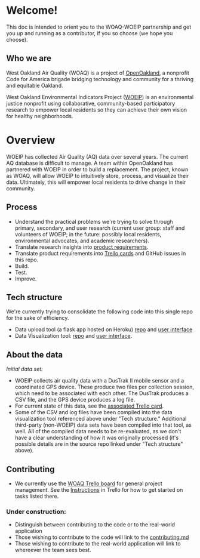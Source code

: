 # Welcome! 
This doc is intended to orient you to the WOAQ-WOEIP partnership and get you up and running as a contributor, if you so choose (we hope you choose).

## Who we are
West Oakland Air Quality (WOAQ) is a project of [OpenOakland](http://openoakland.org/), a nonprofit Code for America brigade bridging technology and community for a thriving and equitable Oakland.

West Oakland Environmental Indicators Project ([WOEIP](http://www.woeip.org/)) is an environmental justice nonprofit using collaborative, community-based participatory research to empower local residents so they can achieve their own vision for healthy neighborhoods.


# Overview
WOEIP has collected Air Quality (AQ) data over several years. The current AQ database is difficult to manage. A team within OpenOakland has partnered with WOEIP in order to build a replacement. The project, known as WOAQ, will allow WOEIP to intuitively store, process, and visualize their data. Ultimately, this will empower local residents to drive change in their community.

## Process
* Understand the practical problems we're trying to solve through primary, secondary, and user research (current user group: staff and volunteers of WOEIP; in the future: possibly local residents, environmental advocates, and academic researchers).
* Translate research insights into [product requirements](https://www.lucidchart.com/invitations/accept/1fad5bab-1293-43a8-b28d-fa6e7782660a).
* Translate product requirements into [Trello cards](https://trello.com/invite/b/EBnxZHmx/6e43b909891f622463a67da64dbb8101/west-oakland-air-quality) and GitHub issues in this repo.
* Build.
* Test.
* Improve.

## Tech structure
We're currently trying to consolidate the following code into this single repo for the sake of efficiency.
* Data upload tool (a flask app hosted on Heroku) [repo](https://github.com/Ethan-bradley/WoaqUploadAppCode) and [user interface](https://whispering-refuge-49854.herokuapp.com/)
* Data Visualization tool: [repo](https://github.com/openoakland/woaq/) and [user interface](https://openoakland.github.io/woaq/).

## About the data
*Initial data set:*
* WOEIP collects air quality data with a DusTrak II mobile sensor and a coordinated GPS device. These produce two files per collection session, which need to be associated with each other. The DusTrak produces a CSV file, and the GPS device produces a log file.
* For current state of this data, see the [associated Trello card](https://trello.com/c/l1NxFPFT).
* Some of the CSV and log files have been compiled into the data visualization tool referenced above under "Tech structure." Additional third-party (non-WOEIP) data sets have been compiled into that tool, as well. All of the compiled data needs to be re-evaluated, as we don't have a clear understanding of how it was originally processed (it's possible details are in the source repo linked under "Tech structure" above).

## Contributing
* We currently use the [WOAQ Trello board](https://trello.com/invite/b/EBnxZHmx/6e43b909891f622463a67da64dbb8101/west-oakland-air-quality) for general project management. See the [Instructions](https://trello.com/c/msbASe3F) in Trello for how to get started on tasks listed there.


### Under construction:
* Distinguish between contributing to the code or to the real-world application
* Those wishing to contribute to the code will link to the [contributing.md](https://github.com/openoakland/woeip/blob/master/.gitignore/contributing.md)
* Those wishing to contribute to the real-world application will link to whereever the team sees best.
